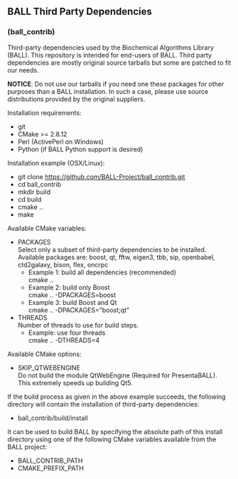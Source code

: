 ## BALL Third Party Dependencies
### (ball_contrib)

Third-party dependencies used by the Biochemical Algorithms Library (BALL). 
This repository is intended for end-users of BALL.
Third party dependencies are mostly original source tarballs but some are patched to fit our needs.

**NOTICE**: Do not use our tarballs if you need one these packages for other purposes than a BALL installation.
In such a case, please use source distributions provided by the original suppliers.

Installation requirements:  
- git 
- CMake >= 2.8.12
- Perl (ActivePerl on Windows)
- Python (if BALL Python support is desired)

Installation example (OSX/Linux):  
- git clone https://github.com/BALL-Project/ball_contrib.git  
- cd ball_contrib  
- mkdir build  
- cd build  
- cmake ..  
- make  

Available CMake variables:
 - PACKAGES  
   Select only a subset of third-party dependencies to be installed.  
   Available packages are: boost, qt, fftw, eigen3, tbb, sip, openbabel, ctd2galaxy, bison, flex, oncrpc
   * Example 1: build all dependencies (recommended)  
     cmake ..
   * Example 2: build only Boost  
     cmake .. -DPACKAGES=boost
   * Example 3: build Boost and Qt  
     cmake .. -DPACKAGES="boost;qt"  
 - THREADS   
   Number of threads to use for build steps.  
   * Example: use four threads  
     cmake .. -DTHREADS=4  

Available CMake options:
 - SKIP_QTWEBENGINE  
   Do not build the module QtWebEngine (Required for PresentaBALL). This extremely speeds up building Qt5.

If the build process as given in the above example succeeds, the following directory 
will contain the installation of third-party dependencies:  
- ball_contrib/build/install  

It can be used to build BALL by specifying the absolute path of this install directory using one
of the following CMake variables available from the BALL project:  
 - BALL_CONTRIB_PATH
 - CMAKE_PREFIX_PATH




